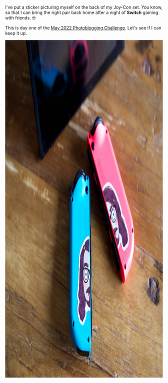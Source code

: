 ---
---

I've put a sticker picturing myself on the back of my Joy-Con set. You know, so that I can bring the right pair back home after a night of **Switch** gaming with friends. 🤓

This is day one of the [May 2022 Photoblogging Challenge](https://micro.welltempered.net/2022/04/30/134700.html). Let's see if I can keep it up.

<img src="/images/switch.jpg" alt="A pair of Joy-Con controllers with a sticker on the back featuring the head of a guy with long, brown hair, glasses, and a beard. The sticker is split in half, one for each controller." width="1620" height="1080" />
